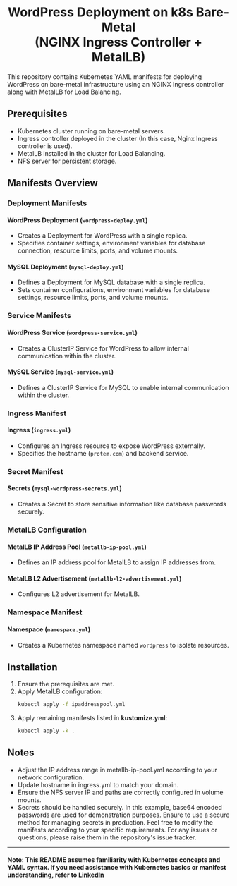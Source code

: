 <h1 align="center">
  WordPress Deployment on k8s Bare-Metal <br>(NGINX Ingress Controller + MetalLB)
</h1>
This repository contains Kubernetes YAML manifests for deploying WordPress on bare-metal infrastructure using an NGINX Ingress controller along with MetalLB for Load Balancing.


## Prerequisites

- Kubernetes cluster running on bare-metal servers.
- Ingress controller deployed in the cluster (In this case, Nginx Ingress controller is used).
- MetalLB installed in the cluster for Load Balancing.
- NFS server for persistent storage.

## Manifests Overview

### Deployment Manifests

#### WordPress Deployment (`wordpress-deploy.yml`)
- Creates a Deployment for WordPress with a single replica.
- Specifies container settings, environment variables for database connection, resource limits, ports, and volume mounts.

#### MySQL Deployment (`mysql-deploy.yml`)
- Defines a Deployment for MySQL database with a single replica.
- Sets container configurations, environment variables for database settings, resource limits, ports, and volume mounts.

### Service Manifests

#### WordPress Service (`wordpress-service.yml`)
- Creates a ClusterIP Service for WordPress to allow internal communication within the cluster.

#### MySQL Service (`mysql-service.yml`)
- Defines a ClusterIP Service for MySQL to enable internal communication within the cluster.

### Ingress Manifest

#### Ingress (`ingress.yml`)
- Configures an Ingress resource to expose WordPress externally.
- Specifies the hostname (`protem.com`) and backend service.

### Secret Manifest

#### Secrets (`mysql-wordpress-secrets.yml`)
- Creates a Secret to store sensitive information like database passwords securely.

### MetalLB Configuration

#### MetalLB IP Address Pool (`metallb-ip-pool.yml`)
- Defines an IP address pool for MetalLB to assign IP addresses from.

#### MetalLB L2 Advertisement (`metallb-l2-advertisement.yml`)
- Configures L2 advertisement for MetalLB.

### Namespace Manifest

#### Namespace (`namespace.yml`)
- Creates a Kubernetes namespace named `wordpress` to isolate resources.

## Installation

1. Ensure the prerequisites are met.
2. Apply MetalLB configuration:
   ```bash
   kubectl apply -f ipaddresspool.yml
   
3. Apply remaining manifests listed in **kustomize.yml**:
   ```bash
   kubectl apply -k .

## Notes
- Adjust the IP address range in metallb-ip-pool.yml according to your network configuration.
- Update hostname in ingress.yml to match your domain.
- Ensure the NFS server IP and paths are correctly configured in volume mounts.
- Secrets should be handled securely. In this example, base64 encoded passwords are used for demonstration purposes. Ensure to use a secure method for managing secrets in production.
Feel free to modify the manifests according to your specific requirements.
For any issues or questions, please raise them in the repository's issue tracker.
---
#### Note: This README assumes familiarity with Kubernetes concepts and YAML syntax. If you need assistance with Kubernetes basics or manifest understanding, refer to [LinkedIn](https://www.linkedin.com/in/jean-luc-mpande-75981a23b/)
